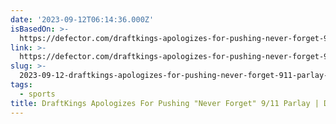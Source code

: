 ```yaml
---
date: '2023-09-12T06:14:36.000Z'
isBasedOn: >-
  https://defector.com/draftkings-apologizes-for-pushing-never-forget-9-11-parlay
link: >-
  https://defector.com/draftkings-apologizes-for-pushing-never-forget-9-11-parlay
slug: >-
  2023-09-12-draftkings-apologizes-for-pushing-never-forget-911-parlay-or-defector
tags:
  - sports
title: DraftKings Apologizes For Pushing "Never Forget" 9/11 Parlay | Defector
---
```



